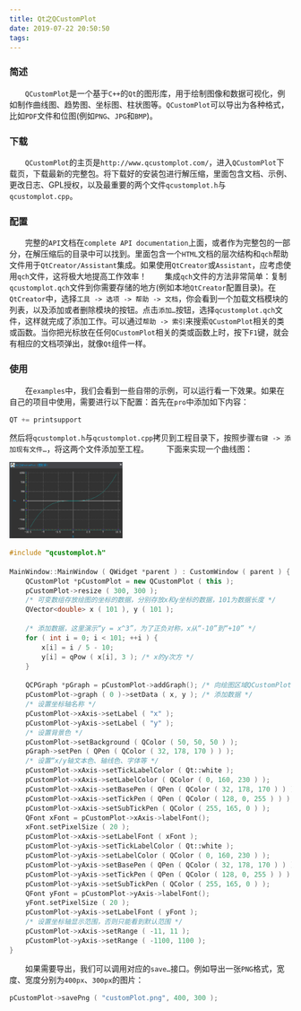 ```yaml
---
title: Qt之QCustomPlot
date: 2019-07-22 20:50:50
tags:
---
```

### 简述

&emsp;&emsp;`QCustomPlot`是一个基于`C++`的`Qt`的图形库，用于绘制图像和数据可视化，例如制作曲线图、趋势图、坐标图、柱状图等。`QCustomPlot`可以导出为各种格式，比如`PDF`文件和位图(例如`PNG`、`JPG`和`BMP`)。

### 下载

&emsp;&emsp;`QCustomPlot`的主页是`http://www.qcustomplot.com/`，进入`QCustomPlot`下载页，下载最新的完整包。将下载好的安装包进行解压缩，里面包含文档、示例、更改日志、GPL授权，以及最重要的两个文件`qcustomplot.h`与`qcustomplot.cpp`。

### 配置

&emsp;&emsp;完整的`API`文档在`complete API documentation`上面，或者作为完整包的一部分，在解压缩后的目录中可以找到。里面包含一个`HTML`文档的层次结构和`qch`帮助文件用于`QtCreator/Assistant`集成。如果使用`QtCreator`或`Assistant`，应考虑使用`qch`文件，这将极大地提高工作效率！
&emsp;&emsp;集成`qch`文件的方法非常简单：复制`qcustomplot.qch`文件到你需要存储的地方(例如本地`QtCreator`配置目录)。在`QtCreator`中，选择`工具 -> 选项 -> 帮助 -> 文档`，你会看到一个加载文档模块的列表，以及添加或者删除模块的按钮。点击`添加…`按钮，选择`qcustomplot.qch`文件，这样就完成了添加工作。可以通过`帮助 -> 索引`来搜索`QCustomPlot`相关的类或函数。当你把光标放在任何`QCustomPlot`相关的类或函数上时，按下`F1`键，就会有相应的文档项弹出，就像`Qt`组件一样。

### 使用

&emsp;&emsp;在`examples`中，我们会看到一些自带的示例，可以运行看一下效果。如果在自己的项目中使用，需要进行以下配置：首先在`pro`中添加如下内容：

``` cpp
QT += printsupport
```

然后将`qcustomplot.h`与`qcustomplot.cpp`拷贝到工程目录下，按照步骤`右键 -> 添加现有文件…`，将这两个文件添加至工程。
&emsp;&emsp;下面来实现一个曲线图：

<img src="./Qt之QCustomPlot/1.png"  width="40%">

``` cpp
#include "qcustomplot.h"
​
MainWindow::MainWindow ( QWidget *parent ) : CustomWindow ( parent ) {
    QCustomPlot *pCustomPlot = new QCustomPlot ( this );
    pCustomPlot->resize ( 300, 300 );
    /* 可变数组存放绘图的坐标的数据，分别存放x和y坐标的数据，101为数据长度 */
    QVector<double> x ( 101 ), y ( 101 );
​
    /* 添加数据，这里演示“y = x^3”，为了正负对称，x从“-10”到“+10” */
    for ( int i = 0; i < 101; ++i ) {
        x[i] = i / 5 - 10;
        y[i] = qPow ( x[i], 3 ); /* x的y次方 */
    }
​
    QCPGraph *pGraph = pCustomPlot->addGraph(); /* 向绘图区域QCustomPlot添加一条曲线 */
    pCustomPlot->graph ( 0 )->setData ( x, y ); /* 添加数据 */
    /* 设置坐标轴名称 */
    pCustomPlot->xAxis->setLabel ( "x" );
    pCustomPlot->yAxis->setLabel ( "y" );
    /* 设置背景色 */
    pCustomPlot->setBackground ( QColor ( 50, 50, 50 ) );
    pGraph->setPen ( QPen ( QColor ( 32, 178, 170 ) ) );
    /* 设置“x/y轴文本色、轴线色、字体等 */
    pCustomPlot->xAxis->setTickLabelColor ( Qt::white );
    pCustomPlot->xAxis->setLabelColor ( QColor ( 0, 160, 230 ) );
    pCustomPlot->xAxis->setBasePen ( QPen ( QColor ( 32, 178, 170 ) ) );
    pCustomPlot->xAxis->setTickPen ( QPen ( QColor ( 128, 0, 255 ) ) );
    pCustomPlot->xAxis->setSubTickPen ( QColor ( 255, 165, 0 ) );
    QFont xFont = pCustomPlot->xAxis->labelFont();
    xFont.setPixelSize ( 20 );
    pCustomPlot->xAxis->setLabelFont ( xFont );
    pCustomPlot->yAxis->setTickLabelColor ( Qt::white );
    pCustomPlot->yAxis->setLabelColor ( QColor ( 0, 160, 230 ) );
    pCustomPlot->yAxis->setBasePen ( QPen ( QColor ( 32, 178, 170 ) ) );
    pCustomPlot->yAxis->setTickPen ( QPen ( QColor ( 128, 0, 255 ) ) );
    pCustomPlot->yAxis->setSubTickPen ( QColor ( 255, 165, 0 ) );
    QFont yFont = pCustomPlot->yAxis->labelFont();
    yFont.setPixelSize ( 20 );
    pCustomPlot->yAxis->setLabelFont ( yFont );
    /* 设置坐标轴显示范围，否则只能看到默认范围 */
    pCustomPlot->xAxis->setRange ( -11, 11 );
    pCustomPlot->yAxis->setRange ( -1100, 1100 );
}
```

&emsp;&emsp;如果需要导出，我们可以调用对应的`save…`接口。例如导出一张`PNG`格式，宽度、宽度分别为`400px`、`300px`的图片：

``` cpp
pCustomPlot->savePng ( "customPlot.png", 400, 300 );
```
